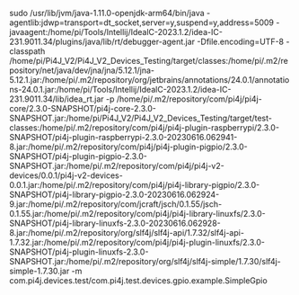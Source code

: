 

sudo /usr/lib/jvm/java-1.11.0-openjdk-arm64/bin/java -agentlib:jdwp=transport=dt_socket,server=y,suspend=y,address=5009 -javaagent:/home/pi/Tools/Intellij/IdealC-2023.1.2/idea-IC-231.9011.34/plugins/java/lib/rt/debugger-agent.jar -Dfile.encoding=UTF-8 -classpath /home/pi/Pi4J_V2/Pi4J_V2_Devices_Testing/target/classes:/home/pi/.m2/repository/net/java/dev/jna/jna/5.12.1/jna-5.12.1.jar:/home/pi/.m2/repository/org/jetbrains/annotations/24.0.1/annotations-24.0.1.jar:/home/pi/Tools/Intellij/IdealC-2023.1.2/idea-IC-231.9011.34/lib/idea_rt.jar -p /home/pi/.m2/repository/com/pi4j/pi4j-core/2.3.0-SNAPSHOT/pi4j-core-2.3.0-SNAPSHOT.jar:/home/pi/Pi4J_V2/Pi4J_V2_Devices_Testing/target/test-classes:/home/pi/.m2/repository/com/pi4j/pi4j-plugin-raspberrypi/2.3.0-SNAPSHOT/pi4j-plugin-raspberrypi-2.3.0-20230616.062941-8.jar:/home/pi/.m2/repository/com/pi4j/pi4j-plugin-pigpio/2.3.0-SNAPSHOT/pi4j-plugin-pigpio-2.3.0-SNAPSHOT.jar:/home/pi/.m2/repository/com/pi4j/pi4j-v2-devices/0.0.1/pi4j-v2-devices-0.0.1.jar:/home/pi/.m2/repository/com/pi4j/pi4j-library-pigpio/2.3.0-SNAPSHOT/pi4j-library-pigpio-2.3.0-20230616.062924-9.jar:/home/pi/.m2/repository/com/jcraft/jsch/0.1.55/jsch-0.1.55.jar:/home/pi/.m2/repository/com/pi4j/pi4j-library-linuxfs/2.3.0-SNAPSHOT/pi4j-library-linuxfs-2.3.0-20230616.062928-8.jar:/home/pi/.m2/repository/org/slf4j/slf4j-api/1.7.32/slf4j-api-1.7.32.jar:/home/pi/.m2/repository/com/pi4j/pi4j-plugin-linuxfs/2.3.0-SNAPSHOT/pi4j-plugin-linuxfs-2.3.0-SNAPSHOT.jar:/home/pi/.m2/repository/org/slf4j/slf4j-simple/1.7.30/slf4j-simple-1.7.30.jar -m com.pi4j.devices.test/com.pi4j.test.devices.gpio.example.SimpleGpio





